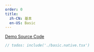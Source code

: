 ```yaml
---
order: 0
title:
  zh-CN: 基本
  en-US: Basic
---
```


[Demo Source Code](https://github.com/ant-design/ant-design-mobile-rn/blob/master/components/icon/demo/basic.native.tsx)

````jsx
// todos: include('./basic.native.tsx')
````
